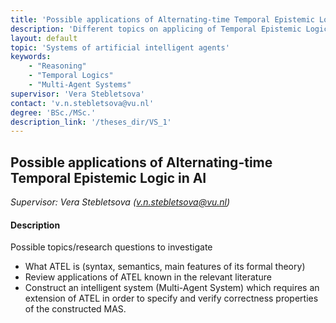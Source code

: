 ```yaml
---
title: 'Possible applications of Alternating-time Temporal Epistemic Logic in AI'
description: 'Different topics on applicing of Temporal Epistemic Logic in AI'
layout: default
topic: 'Systems of artificial intelligent agents'
keywords:
    - "Reasoning"
    - "Temporal Logics"
    - "Multi-Agent Systems"
supervisor: 'Vera Stebletsova'
contact: 'v.n.stebletsova@vu.nl'
degree: 'BSc./MSc.'
description_link: '/theses_dir/VS_1'
---
```


## Possible applications of Alternating-time Temporal Epistemic Logic in AI
*Supervisor: Vera Stebletsova (v.n.stebletsova@vu.nl)*

#### Description
Possible topics/research questions to investigate
- What ATEL is (syntax, semantics, main features of its formal theory)
- Review applications of ATEL known in the relevant literature
- Construct an intelligent system (Multi-Agent System) which requires an extension of ATEL in order to specify and verify correctness properties of the constructed MAS.